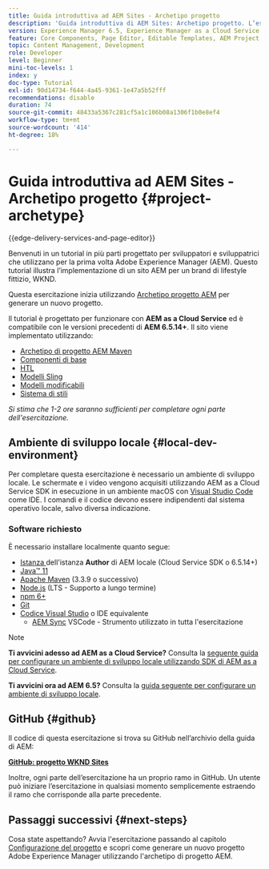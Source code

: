 ```yaml
---
title: Guida introduttiva ad AEM Sites - Archetipo progetto
description: 'Guida introduttiva di AEM Sites: Archetipo progetto. L’esercitazione WKND è un’esercitazione in più parti progettata per sviluppatori che non hanno mai utilizzato Adobe Experience Manager. Il tutorial illustra l’implementazione di un sito AEM per un brand di lifestyle fittizio, WKND. Il tutorial tratta argomenti fondamentali come la configurazione del progetto, gli archetipi Maven, i componenti core, i modelli modificabili, le librerie client e lo sviluppo di componenti.'
version: Experience Manager 6.5, Experience Manager as a Cloud Service
feature: Core Components, Page Editor, Editable Templates, AEM Project Archetype
topic: Content Management, Development
role: Developer
level: Beginner
mini-toc-levels: 1
index: y
doc-type: Tutorial
exl-id: 90d14734-f644-4a45-9361-1e47a5b52fff
recommendations: disable
duration: 74
source-git-commit: 48433a5367c281cf5a1c106b08a1306f1b0e8ef4
workflow-type: tm+mt
source-wordcount: '414'
ht-degree: 18%

---
```


# Guida introduttiva ad AEM Sites - Archetipo progetto {#project-archetype}

{{edge-delivery-services-and-page-editor}}

Benvenuti in un tutorial in più parti progettato per sviluppatori e sviluppatrici che utilizzano per la prima volta Adobe Experience Manager (AEM). Questo tutorial illustra l’implementazione di un sito AEM per un brand di lifestyle fittizio, WKND.

Questa esercitazione inizia utilizzando [Archetipo progetto AEM](https://experienceleague.adobe.com/docs/experience-manager-core-components/using/developing/archetype/overview.html?lang=it) per generare un nuovo progetto.

Il tutorial è progettato per funzionare con **AEM as a Cloud Service** ed è compatibile con le versioni precedenti di **AEM 6.5.14+**. Il sito viene implementato utilizzando:

* [Archetipo di progetto AEM Maven](https://experienceleague.adobe.com/docs/experience-manager-core-components/using/developing/archetype/overview.html?lang=it)
* [Componenti di base](https://experienceleague.adobe.com/docs/experience-manager-core-components/using/introduction.html?lang=it)
* [HTL](https://experienceleague.adobe.com/docs/experience-manager-htl/content/getting-started.html?lang=it)
* [Modelli Sling](https://sling.apache.org/documentation/bundles/models.html)
* [Modelli modificabili](https://experienceleague.adobe.com/docs/experience-manager-learn/sites/page-authoring/template-editor-feature-video-use.html?lang=it)
* [Sistema di stili](https://experienceleague.adobe.com/docs/experience-manager-learn/sites/page-authoring/style-system-feature-video-use.html?lang=it)

*Si stima che 1-2 ore saranno sufficienti per completare ogni parte dell&#39;esercitazione.*

## Ambiente di sviluppo locale {#local-dev-environment}

Per completare questa esercitazione è necessario un ambiente di sviluppo locale. Le schermate e i video vengono acquisiti utilizzando AEM as a Cloud Service SDK in esecuzione in un ambiente macOS con [Visual Studio Code](https://code.visualstudio.com/) come IDE. I comandi e il codice devono essere indipendenti dal sistema operativo locale, salvo diversa indicazione.

### Software richiesto

È necessario installare localmente quanto segue:

* [Istanza ](https://experience.adobe.com/#/downloads) dell&#39;istanza **Author** di AEM locale (Cloud Service SDK o 6.5.14+)
* [Java™ 11](https://downloads.experiencecloud.adobe.com/content/software-distribution/en/general.html)
* [Apache Maven](https://maven.apache.org/) (3.3.9 o successivo)
* [Node.js](https://nodejs.org/it/) (LTS - Supporto a lungo termine)
* [npm 6+](https://www.npmjs.com/)
* [Git](https://git-scm.com/)
* [Codice Visual Studio](https://code.visualstudio.com/) o IDE equivalente
   * [AEM Sync](https://marketplace.visualstudio.com/items?itemName=yamato-ltd.vscode-aem-sync) VSCode - Strumento utilizzato in tutta l&#39;esercitazione

>[!NOTE]
>
> **Ti avvicini adesso ad AEM as a Cloud Service?** Consulta la [seguente guida per configurare un ambiente di sviluppo locale utilizzando SDK di AEM as a Cloud Service](https://experienceleague.adobe.com/docs/experience-manager-learn/cloud-service/local-development-environment-set-up/overview.html?lang=it).
>
> **Ti avvicini ora ad AEM 6.5?** Consulta la [guida seguente per configurare un ambiente di sviluppo locale](https://experienceleague.adobe.com/docs/experience-manager-learn/foundation/development/set-up-a-local-aem-development-environment.html?lang=it).

## GitHub {#github}

Il codice di questa esercitazione si trova su GitHub nell’archivio della guida di AEM:

**[GitHub: progetto WKND Sites](https://github.com/adobe/aem-guides-wknd)**

Inoltre, ogni parte dell’esercitazione ha un proprio ramo in GitHub. Un utente può iniziare l’esercitazione in qualsiasi momento semplicemente estraendo il ramo che corrisponde alla parte precedente.

## Passaggi successivi {#next-steps}

Cosa state aspettando? Avvia l&#39;esercitazione passando al capitolo [Configurazione del progetto](project-setup.md) e scopri come generare un nuovo progetto Adobe Experience Manager utilizzando l&#39;archetipo di progetto AEM.
